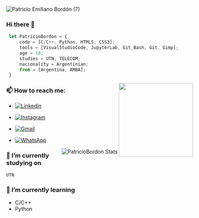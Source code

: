 ![Patricio Emiliano Bordón (7)](https://user-images.githubusercontent.com/95234993/155026237-b1884e44-65d4-4984-8fa9-c8636d385ade.gif)


### Hi there 👋

```js
 let PatricioBordon = {
     code = [C/C++, Python, HTML5, CSS3];
     tools = [VisualStudioCode, JupyterLab, Git_Bash, Git, Gimp];
     age = 18;
     studies = UTN, TELECOM;
     nacionality = Argentinian;
     from = [Argentina, AMBA];
 }

```
<img align= "right" width= "200px" src= "https://pa1.narvii.com/6580/8098c6e9207376889eeb0532d9f5a0723c4d73f5_hq.gif"/>

### 📫 How to reach me:
- [![Linkedin](https://img.shields.io/badge/-LinkedIn-blue?style=flat&logo=Linkedin&logoColor=white)](https://www.linkedin.com/in/patricio-bordon-6511981b3/)
- [![Instagram](https://img.shields.io/badge/-Instagram-c13584?style=flat&labelColor=c13584&logo=instagram&logoColor=white)](https://www.instagram.com/patricio_bordon_/?hl=es)
- [![Gmail](https://img.shields.io/badge/-Gmail-c14438?style=flat&logo=Gmail&logoColor=white)](mailto:patriciobordon123@gmail.com)
- [![WhatsApp](https://img.shields.io/badge/WhatsApp-+5491154635022-25D366?style=for-the-badge&logo=whatsapp&logoColor=whitelogo=whatsapp&style=flat&href=https://walink.co/e12c21)](https://walink.co/e12c21)


  <img align= "right" src="https://github-readme-stats.vercel.app/api?username=PatricioBordon&show_icons=true&theme=radical" alt="PatricioBordon Stats" />
</a>

### 🔭 I’m currently studying on 
``
 UTN
``

### 🌱 I’m currently learning 
- C/C++ 
- Python

